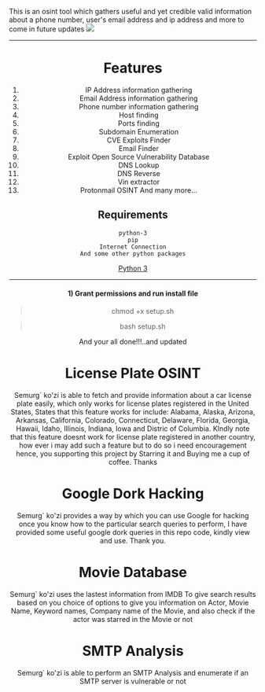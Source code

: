 This is an osint tool which gathers useful and yet credible valid information about a phone number, user's email address and ip address and more to come in future updates 
<img src="https://miro.medium.com/v2/resize:fit:616/1*XfxdwFib_ROiMePrbNuKyg.jpeg" float="center">
<center>

  <hr>

  # Features
  1) IP Address information gathering
  2) Email Address information gathering 
  3) Phone number information gathering 
  4) Host finding
  5) Ports finding
  6) Subdomain Enumeration
  7) CVE Exploits Finder
  8) Email Finder
  9) Exploit Open Source Vulnerability Database 
  10) DNS Lookup
  11) DNS Reverse
  12) Vin extractor
  13) Protonmail OSINT
  And many more...


## Requirements 
```
python-3
pip
Internet Connection
And some other python packages
``` 
[Python 3](https://www.python.org/downloads/)

<hr>

#### 1) Grant permissions and run install file
> chmod +x setup.sh

> bash setup.sh

And your all done!!!..and updated 



# License Plate OSINT
Semurg` ko'zi is able to fetch and provide information about a car license plate easily, which only works for license plates registered in the United States, States that this feature works for include: Alabama, Alaska, Arizona, Arkansas, California, Colorado, Connecticut, Delaware, Florida, Georgia, Hawaii, Idaho, Illinois, Indiana, Iowa and Distric of Columbia. KIndly note that this feature doesnt work for license plate registered in another country, how ever i may add such a feature but to do so i need encouragement hence, you supporting this project by Starring it and Buying me a cup of coffee. Thanks

# Google Dork Hacking
Semurg` ko'zi provides a way by which you can use Google for hacking once you know how to the particular search queries to perform, I have provided some useful google dork queries in this repo code, kindly view and use. Thank you.

# Movie Database
Semurg` ko'zi uses the lastest information from IMDB To give search results based on you choice of options to give you information on Actor, Movie Name, Keyword names, Company name of the Movie, and also check if the actor was starred in the Movie or not

# SMTP Analysis
Semurg` ko'zi is able to perform an SMTP Analysis and enumerate if an SMTP server is vulnerable or not




  
